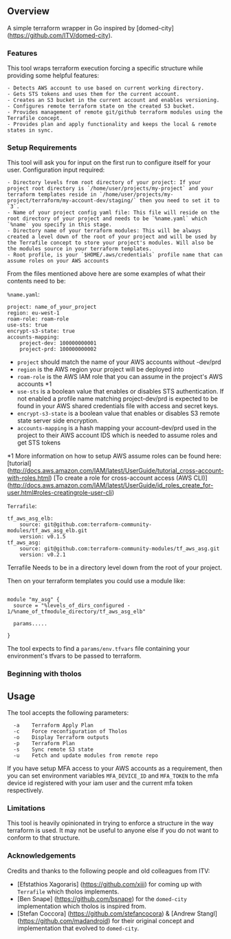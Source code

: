 ## Overview

A simple terraform wrapper in Go inspired by [domed-city] (https://github.com/ITV/domed-city).


### Features

This tool wraps terraform execution forcing a specific structure while providing some helpful features:

	- Detects AWS account to use based on current working directory.
	- Gets STS tokens and uses them for the current account.
	- Creates an S3 bucket in the current account and enables versioning.
	- Configures remote terraform state on the created S3 bucket.
	- Provides management of remote git/github terraform modules using the Terrafile concept.
	- Provides plan and apply functionality and keeps the local & remote states in sync.


### Setup Requirements

This tool will ask you for input on the first run to configure itself for your user.
Configuration input required:

	- Directory levels from root directory of your project: If your project root directory is `/home/user/projects/my-project` and your terraform templates reside in `/home/user/projects/my-project/terraform/my-account-dev/staging/` then you need to set it to `3`.
	- Name of your project config yaml file: This file will reside on the root directory of your project and needs to be `%name.yaml` which `%name` you specify in this stage.
	- Directory name of your terraform modules: This will be always created a level down of the root of your project and will be used by the Terrafile concept to store your project's modules. Will also be the modules source in your terraform templates.
	- Root profile, is your `$HOME/.aws/credentials` profile name that can assume roles on your AWS accounts


From the files mentioned above here are some examples of what their contents need to be:

`%name.yaml`:

```
project: name_of_your_project
region: eu-west-1
roam-role: roam-role
use-sts: true
encrypt-s3-state: true
accounts-mapping:
    project-dev: 100000000001
    project-prd: 100000000002

```
- `project` should match the name of your AWS accounts without -dev/prd
- `region` is the AWS region your project will be deployed into
- `roam-role` is the AWS IAM role that you can assume in the project's AWS accounts *1
- `use-sts` is a boolean value that enables or disables STS authentication. If not enabled a profile name matching project-dev/prd is expected to be found in your AWS shared credentials file with access and secret keys.
- `encrypt-s3-state` is a boolean value that enables or disables S3 remote state server side encryption.
- `accounts-mapping` is a hash mapping your account-dev/prd used in the project to their AWS account IDS which is needed to assume roles and get STS tokens


*1 More information on how to setup AWS assume roles can be found here: [tutorial] (http://docs.aws.amazon.com/IAM/latest/UserGuide/tutorial_cross-account-with-roles.html) [To create a role for cross-account access (AWS CLI)] (http://docs.aws.amazon.com/IAM/latest/UserGuide/id_roles_create_for-user.html#roles-creatingrole-user-cli)


`Terrafile`:

```
tf_aws_asg_elb:
	source: git@github.com:terraform-community-modules/tf_aws_asg_elb.git
	version: v0.1.5
tf_aws_asg:
	source: git@github.com:terraform-community-modules/tf_aws_asg.git
	version: v0.2.1

```
Terrafile Needs to be in a directory level down from the root of your project.

Then on your terraform templates you could use a module like:

```

module "my_asg" {
  source = "%levels_of_dirs_configured - 1/%name_of_tfmodule_directory/tf_aws_asg_elb"

  params.....

}

```

The tool expects to find a `params/env.tfvars` file containing your environment's tfvars to be passed to terraform.




### Beginning with tholos

## Usage

The tool accepts the following parameters:

```
  -a	Terraform Apply Plan
  -c	Force reconfiguration of Tholos
  -o	Display Terraform outputs
  -p	Terraform Plan
  -s	Sync remote S3 state
  -u	Fetch and update modules from remote repo

```

If you have setup MFA access to your AWS accounts as a requirement, then you can set environment variables `MFA_DEVICE_ID` and `MFA_TOKEN` to the mfa device id registered with your iam user and the current mfa token respectively.


### Limitations

This tool is heavily opinionated in trying to enforce a structure in the way terraform is used. It may not be useful to anyone else if you do not want to conform to that structure.

### Acknowledgements

Credits and thanks to the following people and old colleagues from ITV:

- [Efstathios Xagoraris] (https://github.com/xiii) for coming up with `Terrafile` which tholos implements.
- [Ben Snape] (https://github.com/bsnape) for the `domed-city` implementation which tholos is inspired from.
- [Stefan Coccora] (https://github.com/stefancocora) & [Andrew Stangl] (https://github.com/madandroid) for their original concept and implementation that evolved to `domed-city`.
